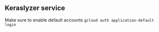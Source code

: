 

## Keraslyzer service

Make sure to enable default accounts
`gcloud auth application-default login`